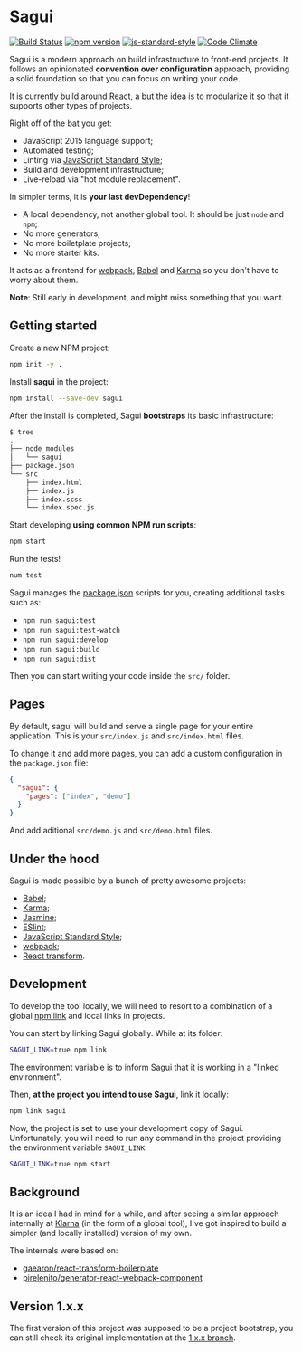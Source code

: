 # Sagui

[![Build Status](https://travis-ci.org/pirelenito/sagui.svg)](https://travis-ci.org/pirelenito/sagui)
[![npm version](https://badge.fury.io/js/sagui.svg)](https://badge.fury.io/js/sagui)
[![js-standard-style](https://img.shields.io/badge/code%20style-standard-brightgreen.svg?style=flat)](https://github.com/feross/standard)
[![Code Climate](https://codeclimate.com/github/pirelenito/sagui/badges/gpa.svg)](https://codeclimate.com/github/pirelenito/sagui)

Sagui is a modern approach on build infrastructure to front-end projects. It follows an opinionated **convention over configuration** approach, providing a solid foundation so that you can focus on writing your code.

It is currently build around [React](http://reactjs.com/), a but the idea is to modularize it so that it supports other types of projects.

Right off of the bat you get:

- JavaScript 2015 language support;
- Automated testing;
- Linting via [JavaScript Standard Style](http://standardjs.com/);
- Build and development infrastructure;
- Live-reload via "hot module replacement".

In simpler terms, it is **your last devDependency**!

- A local dependency, not another global tool. It should be just `node` and `npm`;
- No more generators;
- No more boiletplate projects;
- No more starter kits.

It acts as a frontend for [webpack](http://webpack.github.io/), [Babel](http://babeljs.io/) and [Karma](http://karma-runner.github.io/) so you don't have to worry about them.

**Note**: Still early in development, and might miss something that you want.

## Getting started

Create a new NPM project:

```bash
npm init -y .
```

Install **sagui** in the project:

```bash
npm install --save-dev sagui
```

After the install is completed, Sagui **bootstraps** its basic infrastructure:

```bash
$ tree
.
├── node_modules
│   └── sagui
├── package.json
└── src
    ├── index.html
    ├── index.js
    ├── index.scss
    └── index.spec.js
```

Start developing **using common NPM run scripts**:

```bash
npm start
```

Run the tests!

```bash
num test
```

Sagui manages the [package.json](https://docs.npmjs.com/files/package.json) scripts for you, creating additional tasks such as:

- `npm run sagui:test`
- `npm run sagui:test-watch`
- `npm run sagui:develop`
- `npm run sagui:build`
- `npm run sagui:dist`

Then you can start writing your code inside the `src/` folder.

## Pages

By default, sagui will build and serve a single page for your entire application. This is your `src/index.js` and `src/index.html` files.

To change it and add more pages, you can add a custom configuration in the `package.json` file:

```json
{
  "sagui": {
    "pages": ["index", "demo"]
  }
}
```

And add aditional `src/demo.js` and `src/demo.html` files.

## Under the hood

Sagui is made possible by a bunch of pretty awesome projects:

- [Babel](http://babeljs.io/);
- [Karma](http://karma-runner.github.io/);
- [Jasmine](http://jasmine.github.io/);
- [ESlint](http://eslint.org/);
- [JavaScript Standard Style](http://standardjs.com/);
- [webpack](http://webpack.github.io/);
- [React transform](https://github.com/gaearon/react-transform).

## Development

To develop the tool locally, we will need to resort to a combination of a global [npm link](https://docs.npmjs.com/cli/link) and local links in projects.

You can start by linking Sagui globally. While at its folder:

```bash
SAGUI_LINK=true npm link
```

The environment variable is to inform Sagui that it is working in a "linked environment".

Then, **at the project you intend to use Sagui**, link it locally:

```bash
npm link sagui
```

Now, the project is set to use your development copy of Sagui. Unfortunately, you will need to run any command in the project providing the environment variable `SAGUI_LINK`:

```bash
SAGUI_LINK=true npm start
```

## Background

It is an idea I had in mind for a while, and after seeing a similar approach internally at [Klarna](https://github.com/klarna) (in the form of a global tool), I've got inspired to build a simpler (and locally installed) version of my own.

The internals were based on:

- [gaearon/react-transform-boilerplate](https://github.com/gaearon/react-transform-boilerplate)
- [pirelenito/generator-react-webpack-component](https://github.com/pirelenito/generator-react-webpack-component)

## Version 1.x.x

The first version of this project was supposed to be a project bootstrap, you can still check its original implementation at the [1.x.x branch](https://github.com/pirelenito/sagui/tree/1.x.x).
